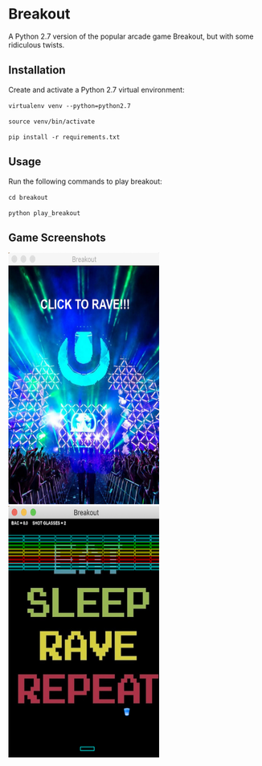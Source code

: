 # Breakout
A Python 2.7 version of the popular arcade game Breakout, but with some ridiculous twists. 

## Installation
Create and activate a Python 2.7 virtual environment:

`virtualenv venv --python=python2.7`

`source venv/bin/activate`

`pip install -r requirements.txt`

## Usage 
Run the following commands to play breakout:

`cd breakout`

`python play_breakout`

## Game Screenshots
<img src="https://github.com/mgibbs1259/breakout/blob/master/game_screenshots/welcome_screen.png" width="300" height="500"> <img src="https://github.com/mgibbs1259/breakout/blob/master/game_screenshots/game_screen.png" width="300" height="500">



